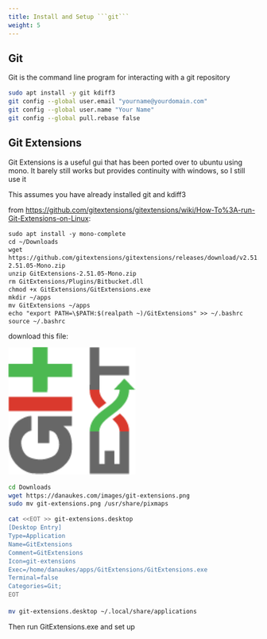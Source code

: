 ```yaml
---
title: Install and Setup ```git```
weight: 5
---
```


## Git

Git is the command line program for interacting with a git repository

```bash
sudo apt install -y git kdiff3
git config --global user.email "yourname@yourdomain.com"
git config --global user.name "Your Name"
git config --global pull.rebase false
```

## Git Extensions

Git Extensions is a useful gui that has been ported over to ubuntu using mono.  It barely still works but provides continuity with windows, so I still use it

This assumes you have already installed git and kdiff3

from <https://github.com/gitextensions/gitextensions/wiki/How-To%3A-run-Git-Extensions-on-Linux>:

```
sudo apt install -y mono-complete
cd ~/Downloads
wget https://github.com/gitextensions/gitextensions/releases/download/v2.51.05/GitExtensions-2.51.05-Mono.zip
unzip GitExtensions-2.51.05-Mono.zip
rm GitExtensions/Plugins/Bitbucket.dll
chmod +x GitExtensions/GitExtensions.exe
mkdir ~/apps
mv GitExtensions ~/apps
echo "export PATH=\$PATH:$(realpath ~)/GitExtensions" >> ~/.bashrc
source ~/.bashrc
```

download this file:

![Icon](/images/git-extensions.png)

```bash
cd Downloads
wget https://danaukes.com/images/git-extensions.png
sudo mv git-extensions.png /usr/share/pixmaps
```

```bash
cat <<EOT >> git-extensions.desktop
[Desktop Entry]
Type=Application
Name=GitExtensions
Comment=GitExtensions
Icon=git-extensions
Exec=/home/danaukes/apps/GitExtensions/GitExtensions.exe
Terminal=false
Categories=Git;
EOT

mv git-extensions.desktop ~/.local/share/applications
```

Then run GitExtensions.exe and set up
